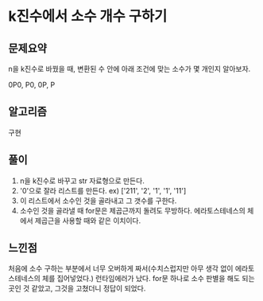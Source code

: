 # k진수에서 소수 개수 구하기

## 문제요약

n을 k진수로 바꿨을 때, 변환된 수 안에 아래 조건에 맞는 소수가 몇 개인지 알아보자.

0P0, P0, 0P, P

## 알고리즘

구현

## 풀이

1. n을 k진수로 바꾸고 str 자료형으로 만든다.
2. '0'으로 잘라 리스트를 만든다. ex) ['211', '2', '1', '1', '11']
3. 이 리스트에서 소수인 것을 골라내고 그 갯수를 구한다.
4. 소수인 것을 골라낼 때 for문은 제곱근까지 돌려도 무방하다. 에라토스테네스의 체에서 제곱근을 사용할 때와 같은 이치이다.

## 느낀점

처음에 소수 구하는 부분에서 너무 오버하게 짜서(수치스럽지만 아무 생각 없이 에라토스테네스의 체를 집어넣었다.) 런타임에러가 났다. for문 하나로 소수 판별을 해도 되는 곳인 것 같았고, 그것을 고쳤더니 정답이 되었다.
